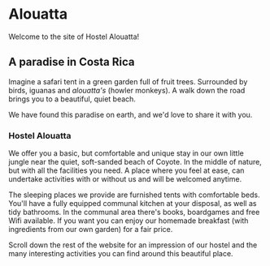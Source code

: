 Alouatta
===================

Welcome to the site of Hostel Alouatta!

## A paradise in Costa Rica
Imagine a safari tent in a green garden full of fruit trees. Surrounded by birds, iguanas and _alouatta's_ (howler monkeys). 
A walk down the road brings you to a beautiful, quiet beach.

We have found this paradise on earth, and we'd love to share it with you.

### Hostel Alouatta

We offer you a basic, but comfortable and unique stay in our own little jungle near the quiet, soft-sanded beach of Coyote. 
In the middle of nature, but with all the facilities you need. A place where you feel at ease, can undertake activities 
with or without us and will be welcomed anytime. 

The sleeping places we provide are furnished tents with comfortable beds. You'll have a fully equipped communal kitchen 
at your disposal, as well as tidy bathrooms. In the communal area there's books, boardgames and free Wifi available. 
If you want you can enjoy our homemade breakfast (with ingredients from our own garden) for a fair price. 

Scroll down the rest of the website for an impression of our hostel and 
the many interesting activities you can find around this beautiful place. 




 






